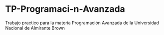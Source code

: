 # TP-Programaci-n-Avanzada

Trabajo practico para la materia Programación Avanzada de la Universidad Nacional de Almirante Brown
